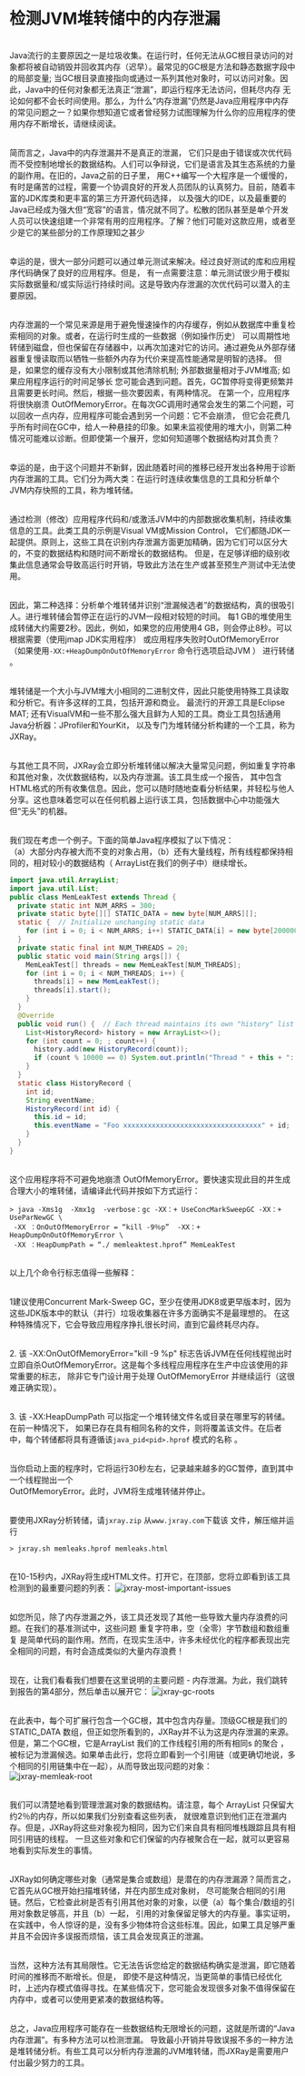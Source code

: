 # 检测JVM堆转储中的内存泄漏
<br>Java流行的主要原因之一是垃圾收集。在运行时，任何无法从GC根目录访问的对象都将被自动销毁并回收其内存（迟早）。最常见的GC根是方法和静态数据字段中的局部变量; 
当GC根目录直接指向或通过一系列其他对象时，可以访问对象。因此，Java中的任何对象都无法真正“泄漏”，即运行程序无法访问，但耗尽内存 
无论如何都不会长时间使用。那么，为什么“内存泄漏”仍然是Java应用程序中内存的常见问题之一？如果你想知道它或者曾经努力试图理解为什么你的应用程序的使用内存不断增长，请继续阅读。

<br>简而言之，Java中的内存泄漏并不是真正的泄漏，  它们只是由于错误或次优代码而不受控制地增长的数据结构。人们可以争辩说，它们是语言及其生态系统的力量的副作用。在旧的，Java之前的日子里，
用C++编写一个大程序是一个缓慢的，有时是痛苦的过程，需要一个协调良好的开发人员团队的认真努力。目前，随着丰富的JDK库类和更丰富的第三方开源代码选择， 
以及强大的IDE，以及最重要的Java已经成为强大但“宽容”的语言，情况就不同了。松散的团队甚至是单个开发人员可以快速组建一个非常有用的应用程序。了解？他们可能对这款应用，或者至少是它的某些部分的工作原理知之甚少

<br>幸运的是，很大一部分问题可以通过单元测试来解决。经过良好测试的库和应用程序代码确保了良好的应用程序。但是，
有一点需要注意：单元测试很少用于模拟实际数据量和/或实际运行持续时间。这是导致内存泄漏的次优代码可以潜入的主要原因。

<br>内存泄漏的一个常见来源是用于避免慢速操作的内存缓存，例如从数据库中重复检索相同的对象。或者，在运行时生成的一些数据（例如操作历史）
可以周期性地转储到磁盘，但也保留在存储器中，以再次加速对它的访问。通过避免从外部存储器重复慢读取而以牺牲一些额外内存为代价来提高性能通常是明智的选择。
但是，如果您的缓存没有大小限制或其他清除机制; 外部数据量相对于JVM堆高; 如果应用程序运行的时间足够长 
您可能会遇到问题。首先，GC暂停将变得更频繁并且需要更长时间。然后，根据一些次要因素，有两种情况。
在第一个，应用程序将很快崩溃 OutOfMemoryError。在每次GC调用时通常会发生的第二个问题，可以回收一点内存，应用程序可能会遇到另一个问题：它不会崩溃，
但它会花费几乎所有时间在GC中，给人一种悬挂的印象。如果未监视使用的堆大小，则第二种情况可能难以诊断。但即使第一个展开，您如何知道哪个数据结构对其负责？

<br>幸运的是，由于这个问题并不新鲜，因此随着时间的推移已经开发出各种用于诊断内存泄漏的工具。它们分为两大类：在运行时连续收集信息的工具和分析单个JVM内存快照的工具，称为堆转储。

<br>通过检测（修改）应用程序代码和/或激活JVM中的内部数据收集机制，持续收集信息的工具。此类工具的示例是Visual VM或Mission Control，
它们都随JDK一起提供。原则上，这些工具在识别内存泄漏方面更加精确，因为它们可以区分大的，不变的数据结构和随时间不断增长的数据结构。
但是，在足够详细的级别收集此信息通常会导致高运行时开销，导致此方法在生产或甚至预生产测试中无法使用。

<br>因此，第二种选择：分析单个堆转储并识别“泄漏候选者”的数据结构，真的很吸引人。进行堆转储会暂停正在运行的JVM一段相对较短的时间。
每1 GB的堆使用生成转储大约需要2秒。因此，例如，如果您的应用使用4 GB，则会停止8秒。可以根据需要（使用jmap  JDK实用程序）
或应用程序失败时OutOfMemoryError  （如果使用`-XX:+HeapDumpOnOutOfMemoryError` 命令行选项启动JVM   ）  进行转储  。

<br>堆转储是一个大小与JVM堆大小相同的二进制文件，因此只能使用特殊工具读取和分析它。有许多这样的工具，包括开源和商业。
最流行的开源工具是Eclipse MAT; 还有VisualVM和一些不那么强大且鲜为人知的工具。商业工具包括通用Java分析器：JProfiler和YourKit，
以及专门为堆转储分析构建的一个工具，称为JXRay。

<br>与其他工具不同，JXRay会立即分析堆转储以解决大量常见问题，例如重复字符串和其他对象，次优数据结构，以及内存泄漏。该工具生成一个报告，
其中包含HTML格式的所有收集信息。因此，您可以随时随地查看分析结果，并轻松与他人分享。这也意味着您可以在任何机器上运行该工具，包括数据中心中功能强大但“无头”的机器。

<br>我们现在考虑一个例子。下面的简单Java程序模拟了以下情况：
<br>（a）大部分内存被大而不变的对象占用，（b）还有大量线程，所有线程都保持相同的，相对较小的数据结构（  ArrayList在我们的例子中）继续增长。
```java
import java.util.ArrayList;
import java.util.List;
public class MemLeakTest extends Thread {
  private static int NUM_ARRS = 300;
  private static byte[][] STATIC_DATA = new byte[NUM_ARRS][];
  static {  // Initialize unchanging static data
    for (int i = 0; i < NUM_ARRS; i++) STATIC_DATA[i] = new byte[2000000];
  }
  private static final int NUM_THREADS = 20;
  public static void main(String args[]) {
    MemLeakTest[] threads = new MemLeakTest[NUM_THREADS];
    for (int i = 0; i < NUM_THREADS; i++) {
      threads[i] = new MemLeakTest();
      threads[i].start();
    }
  }
  @Override
  public void run() {  // Each thread maintains its own "history" list
    List<HistoryRecord> history = new ArrayList<>();
    for (int count = 0; ; count++) {
      history.add(new HistoryRecord(count));
      if (count % 10000 == 0) System.out.println("Thread " + this + ": count = " + count);
    }
  }
  static class HistoryRecord {
    int id;
    String eventName;
    HistoryRecord(int id) {
      this.id = id;
      this.eventName = "Foo xxxxxxxxxxxxxxxxxxxxxxxxxxxxxxxxxx" + id;
    }
  }
}
```
<br>这个应用程序将不可避免地崩溃  OutOfMemoryError。要快速实现此目的并生成合理大小的堆转储，请编译此代码并按如下方式运行：
```properties
> java -Xms1g  -Xmx1g  -verbose：gc -XX：+ UseConcMarkSweepGC -XX：+ UseParNewGC \
 -XX ：OnOutOfMemoryError = “kill -9％p”  -XX：+ HeapDumpOnOutOfMemoryError \
 -XX ：HeapDumpPath = “./ memleaktest.hprof” MemLeakTest
```
<br>以上几个命令行标志值得一些解释：

<br>1建议使用Concurrent Mark-Sweep GC，至少在使用JDK8或更早版本时，因为这些JDK版本中的默认（并行）垃圾收集器在许多方面确实不是最理想的。
在这种特殊情况下，它会导致应用程序挣扎很长时间，直到它最终耗尽内存。

<br>2. 该  -XX:OnOutOfMemoryError="kill -9 %p"  标志告诉JVM在任何线程抛出时立即自杀OutOfMemoryError。这是每个多线程应用程序在生产中应该使用的非常重要的标志，
除非它专门设计用于处理  OutOfMemoryError  并继续运行（这很难正确实现）。 

<br>3. 该  -XX:HeapDumpPath 可以指定一个堆转储文件名或目录在哪里写的转储。在前一种情况下，
如果已存在具有相同名称的文件，则将覆盖该文件。在后者中，每个转储都将具有遵循该`java_pid<pid>.hprof`  模式的名称  。

<br> 当你启动上面的程序时，它将运行30秒左右，记录越来越多的GC暂停，直到其中一个线程抛出一个  
 OutOfMemoryError。此时，JVM将生成堆转储并停止。

<br>要使用JXRay分析转储，请`jxray.zip` 从`www.jxray.com`下载该  文件，解压缩并运行

 `> jxray.sh memleaks.hprof memleaks.html`

<br>在10-15秒内，JXRay将生成HTML文件。打开它，在顶部，您将立即看到该工具检测到的最重要问题的列表：
![jxray-most-important-issues](img/jxray-most-important-issues.png)

<br>如您所见，除了内存泄漏之外，该工具还发现了其他一些导致大量内存浪费的问题。在我们的基准测试中，这些问题 
重复字符串，空（全零）字节数组和数组重复
 是简单代码的副作用。然而，在现实生活中，许多未经优化的程序都表现出完全相同的问题，有时会造成类似的大量内存浪费！

<br>现在，让我们看看我们想要在这里说明的主要问题 - 内存泄漏。为此，我们跳转到报告的第4部分，然后单击以展开它：
![jxray-gc-roots](img/jxray-gc-roots.png)

<br>在此表中，每个可扩展行包含一个GC根，其中包含内存量。顶级GC根是我们的  STATIC_DATA 数组，但正如您所看到的，JXRay并不认为这是内存泄漏的来源。
但是，第二个GC根，它是ArrayList 我们的工作线程引用的所有相同s 的聚合   ，
被标记为泄漏候选。如果单击此行，您将立即看到一个引用链（或更确切地说，多个相同的引用链集中在一起），从而导致出现问题的对象：
![jxray-memleak-root](img/jxray-memleak-root.png)

<br>我们可以清楚地看到管理泄漏对象的数据结构。请注意，每个  ArrayList 只保留大约2％的内存，所以如果我们分别查看这些列表，
就很难意识到他们正在泄漏内存。但是，JXRay将这些对象视为相同，因为它们来自具有相同堆栈跟踪且具有相同引用链的线程。
一旦这些对象和它们保留的内存被聚合在一起，就可以更容易地看到实际发生的事情。

<br>JXRay如何确定哪些对象（通常是集合或数组）是潜在的内存泄漏源？简而言之，它首先从GC根开始扫描堆转储，并在内部生成对象树，
尽可能聚合相同的引用链。然后，它检查此树是否有引用其他对象的对象，以便（a）每个集合/数组的引用对象数足够高，并且（b）一起，
引用的对象保留足够大的内存量。事实证明，在实践中，令人惊讶的是，没有多少物体符合这些标准。因此，如果工具足够严重并且不会因许多误报而烦恼，该工具会发现真正的泄漏。

<br>当然，这种方法有其局限性。它无法告诉您给定的数据结构确实是泄漏，即它随着时间的推移而不断增长。但是，
即使不是这种情况，当更简单的事情已经优化时，上述内存模式值得寻找。在某些情况下，您可能会发现很多对象不值得保留在内存中，或者可以使用更紧凑的数据结构等。

<br>总之，Java应用程序可能存在一些数据结构无限增长的问题，这就是所谓的“Java内存泄漏”。有多种方法可以检测泄漏。
导致最小开销并导致误报不多的一种方法是堆转储分析。有些工具可以分析内存泄漏的JVM堆转储，而JXRay是需要用户付出最少努力的工具。